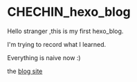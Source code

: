 # CHECHIN_hexo_blog

Hello stranger ,this is my first hexo_blog.

I'm trying to record what I learned.

Everything is naive now :)

the [blog site](https://wcc356.github.io/CHECHIN_hexo_blog/)
